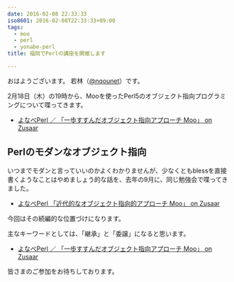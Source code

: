 ```yaml
---
date: 2016-02-08 22:33:33
iso8601: 2016-02-08T22:33:33+09:00
tags:
  - moo
  - perl
  - yonabe-perl
title: 福岡でPerlの講座を開催します

---
```


<p>おはようございます。
若林（<a href="https://twitter.com/nqounet">@nqounet</a>）です。</p>

<p>2月18日（木）の19時から、Mooを使ったPerl5のオブジェクト指向プログラミングについて喋ってきます。</p>

<ul>
<li><a href="http://www.zusaar.com/event/14317009">よなべPerl ／ 「一歩すすんだオブジェクト指向アプローチ Moo」 on Zusaar</a></li>
</ul>



<h2>Perlのモダンなオブジェクト指向</h2>

<p>いつまでモダンと言っていいのかよくわかりませんが、少なくともblessを直接書くようなことはやめましょう的な話を、去年の9月に、同じ勉強会で喋ってきました。</p>

<ul>
<li><a href="http://www.zusaar.com/event/15247007">よなべPerl 「近代的なオブジェクト指向的アプローチ Moo」 on Zusaar</a></li>
</ul>

<p>今回はその続編的な位置づけになります。</p>

<p>主なキーワードとしては、「継承」と「委譲」になると思います。</p>

<ul>
<li><a href="http://www.zusaar.com/event/14317009">よなべPerl ／ 「一歩すすんだオブジェクト指向アプローチ Moo」 on Zusaar</a></li>
</ul>

<p>皆さまのご参加をお待ちしております。</p>
    	